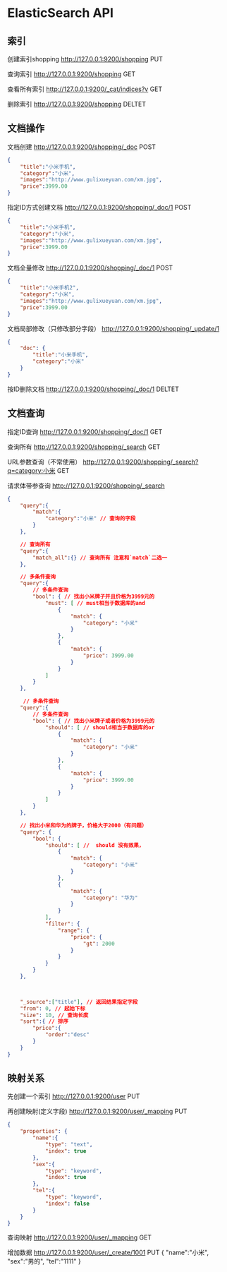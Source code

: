<!--
 * @Description: The program is written by the author, if modified at your own risk.
 * @Author: heyongliang
 * @Email: 356126067@qq.com
 * @Phone: 15215657185
 * @Date: 2023-02-11 15:33:22
 * @LastEditTime: 2023-02-11 17:11:33
-->
# ElasticSearch API
## 索引
创建索引shopping
http://127.0.0.1:9200/shopping PUT

查询索引
http://127.0.0.1:9200/shopping GET 

查看所有索引
http://127.0.0.1:9200/_cat/indices?v GET 

删除索引
http://127.0.0.1:9200/shopping DELTET

## 文档操作
文档创建
http://127.0.0.1:9200/shopping/_doc POST
```json
{
    "title":"小米手机",
    "category":"小米",
    "images":"http://www.gulixueyuan.com/xm.jpg",
    "price":3999.00
}
```

指定ID方式创建文档
http://127.0.0.1:9200/shopping/_doc/1 POST
```json
{
    "title":"小米手机",
    "category":"小米",
    "images":"http://www.gulixueyuan.com/xm.jpg",
    "price":3999.00
}
```

文档全量修改
http://127.0.0.1:9200/shopping/_doc/1 POST
```json
{
    "title":"小米手机2",
    "category":"小米",
    "images":"http://www.gulixueyuan.com/xm.jpg",
    "price":3999.00
}
```
文档局部修改（只修改部分字段）
http://127.0.0.1:9200/shopping/_update/1
```json
{
	"doc": {
		"title":"小米手机",
		"category":"小米"
	}
}
```

按ID删除文档
http://127.0.0.1:9200/shopping/_doc/1 DELTET

## 文档查询
指定ID查询
http://127.0.0.1:9200/shopping/_doc/1 GET 

查询所有
http://127.0.0.1:9200/shopping/_search GET

URL参数查询（不常使用）
http://127.0.0.1:9200/shopping/_search?q=category:小米 GET

请求体带参查询
http://127.0.0.1:9200/shopping/_search
```json
{
	"query":{
		"match":{
			"category":"小米" // 查询的字段
		}
	},

    // 查询所有
	"query":{
        "match_all":{} // 查询所有 注意和`match`二选一
	},

    // 多条件查询 
    "query":{
        // 多条件查询 
        "bool": { // 找出小米牌子并且价格为3999元的
            "must": [ // must相当于数据库的and
                {
                    "match": {
                        "category": "小米"
                    }
                },
                {
                    "match": {
                        "price": 3999.00
                    }
                }
            ]
        }
	},

     // 多条件查询 
    "query":{
        // 多条件查询 
        "bool": { // 找出小米牌子或者价格为3999元的
            "should": [ // should相当于数据库的or
                {
                    "match": {
                        "category": "小米"
                    }
                },
                {
                    "match": {
                        "price": 3999.00
                    }
                }
            ]
        }
	},

    // 找出小米和华为的牌子，价格大于2000（有问题）
    "query": {
        "bool": {
            "should": [ //  should 没有效果，
                {
                    "match": {
                        "category": "小米"
                    }
                },
                {
                    "match": {
                        "category": "华为"
                    }
                }
            ],
            "filter": {
                "range": {
                    "price": {
                        "gt": 2000
                    }
                }
            }
        }
    },


    
    "_source":["title"], // 返回结果指定字段
    "from": 0, // 起始下标
    "size": 10, // 查询长度
    "sort":{ // 排序
		"price":{
			"order":"desc"
		}
	}
}
```

## 映射关系
先创建一个索引
http://127.0.0.1:9200/user PUT

再创建映射(定义字段)
http://127.0.0.1:9200/user/_mapping PUT
```json
{
    "properties": {
        "name":{
        	"type": "text",
        	"index": true
        },
        "sex":{
        	"type": "keyword",
        	"index": true
        },
        "tel":{
        	"type": "keyword",
        	"index": false
        }
    }
}
```

查询映射
http://127.0.0.1:9200/user/_mapping GET

增加数据
http://127.0.0.1:9200/user/_create/1001 PUT
{
	"name":"小米",
	"sex":"男的",
	"tel":"1111"
}
